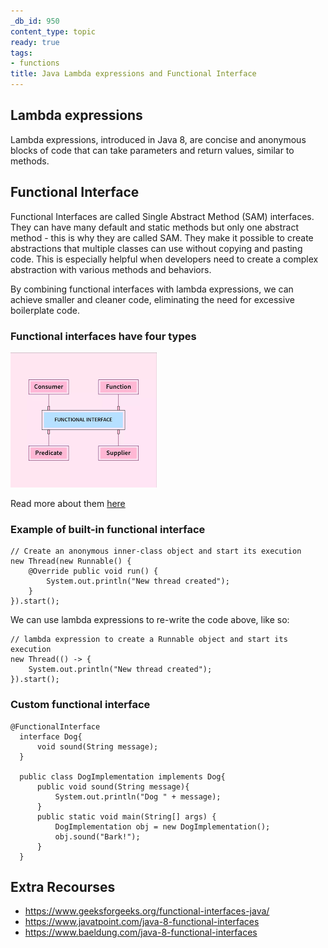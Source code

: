 ```yaml
---
_db_id: 950
content_type: topic
ready: true
tags:
- functions
title: Java Lambda expressions and Functional Interface
---
```


## Lambda expressions

Lambda expressions, introduced in Java 8, are concise and anonymous blocks of code that can take parameters and return values, similar to methods.

## Functional Interface

Functional Interfaces are called Single Abstract Method (SAM) interfaces. They can have many default and static methods but only one abstract method - this is why they are called SAM. They make it possible to create abstractions that multiple classes can use without copying and pasting code. This is especially helpful when developers need to create a complex abstraction with various methods and behaviors.

By combining functional interfaces with lambda expressions, we can achieve smaller and cleaner code, eliminating the need for excessive boilerplate code.

### Functional interfaces have four types

![functional-interface](function-interface.png)

Read more about them [here](https://www.geeksforgeeks.org/functional-interfaces-java/#:~:text=Java%20SE%208%20included%20four%20main%20kinds%20of%20functional%20interfaces%20which%20can%20be%20applied%20in)

### Example of built-in functional interface

```
// Create an anonymous inner-class object and start its execution
new Thread(new Runnable() {
    @Override public void run() {
        System.out.println("New thread created");
    }
}).start();
```

We can use lambda expressions to re-write the code above, like so:

```
// lambda expression to create a Runnable object and start its execution
new Thread(() -> {
    System.out.println("New thread created");
}).start();
```

### Custom functional interface

```
@FunctionalInterface  
  interface Dog{  
      void sound(String message);  
  }

  public class DogImplementation implements Dog{  
      public void sound(String message){  
          System.out.println("Dog " + message);  
      }  
      public static void main(String[] args) {  
          DogImplementation obj = new DogImplementation();  
          obj.sound("Bark!");
      }  
  }
```

## Extra Recourses

- https://www.geeksforgeeks.org/functional-interfaces-java/
- https://www.javatpoint.com/java-8-functional-interfaces
- https://www.baeldung.com/java-8-functional-interfaces